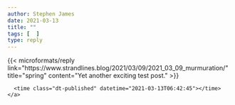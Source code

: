 ```yaml
---
author: Stephen James
date: 2021-03-13
title: ""
tags: [  ]
type: reply
---
```

<div class="h-entry">
	{{< microformats/reply link="https://www.strandlines.blog/2021/03/09/2021_03_09_murmuration/" title="spring" content="Yet another exciting test post." >}}

 	  <time class="dt-published" datetime="2021-03-13T06:42:45"></time>
	</a>
</p>
</div>